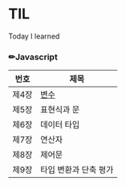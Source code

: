 # TIL
Today I learned
### ✏Javascript
|번호|제목
|------|---
|제4장|[변수](https://www.notion.so/04-9dcfb4c4abbd4ce0a6a82f29852e60fa "구글")
|제5장|표현식과 문
|제6장|데이터 타입
|제7장|연산자
|제8장|제어문
|제9장|타입 변환과 단축 평가
